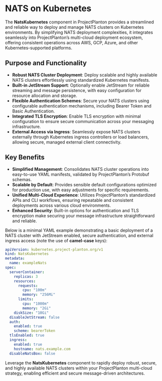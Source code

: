 # NATS on Kubernetes

The **NatsKubernetes** component in ProjectPlanton provides a streamlined and reliable way to deploy and manage NATS
clusters on Kubernetes environments. By simplifying NATS deployment complexities, it integrates seamlessly into
ProjectPlanton’s multi-cloud deployment ecosystem, offering consistent operations across AWS, GCP, Azure, and other
Kubernetes-supported platforms.

## Purpose and Functionality

* **Robust NATS Cluster Deployment**: Deploy scalable and highly available NATS clusters effortlessly using standardized
  Kubernetes manifests.
* **Built-in JetStream Support**: Optionally enable JetStream for reliable streaming and message persistence, with easy
  configuration for resource allocation and storage.
* **Flexible Authentication Schemes**: Secure your NATS clusters using configurable authentication mechanisms, including
  Bearer Token and Basic Authentication.
* **Integrated TLS Encryption**: Enable TLS encryption with minimal configuration to ensure secure communication across
  your messaging infrastructure.
* **External Access via Ingress**: Seamlessly expose NATS clusters externally through Kubernetes ingress controllers or
  load balancers, allowing secure, managed external client connectivity.

## Key Benefits

* **Simplified Management**: Consolidates NATS cluster operations into easy-to-use YAML manifests, validated by
  ProjectPlanton’s Protobuf schemas.
* **Scalable by Default**: Provides sensible default configurations optimized for production use, with easy adjustments
  for specific requirements.
* **Unified Multi-Cloud Experience**: Utilizes ProjectPlanton’s standardized APIs and CLI workflows, ensuring repeatable
  and consistent deployments across various cloud environments.
* **Enhanced Security**: Built-in options for authentication and TLS encryption make securing your message
  infrastructure straightforward and reliable.

Below is a minimal YAML example demonstrating a basic deployment of a NATS cluster with JetStream enabled, secure
authentication, and external ingress access (note the use of **camel-case** keys):

```yaml
apiVersion: kubernetes.project-planton.org/v1
kind: NatsKubernetes
metadata:
  name: exampleNats
spec:
  serverContainer:
    replicas: 3
    resources:
      requests:
        cpu: "100m"
        memory: "256Mi"
      limits:
        cpu: "1000m"
        memory: "2Gi"
    diskSize: "10Gi"
  disableJetStream: false
  auth:
    enabled: true
    scheme: bearerToken
  tlsEnabled: true
  ingress:
    enabled: true
    hostname: nats.example.com
  disableNatsBox: false
```

Leverage the **NatsKubernetes** component to rapidly deploy robust, secure, and highly available NATS clusters within
your ProjectPlanton multi-cloud strategy, enabling efficient and secure message-driven architectures.
